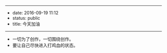 - --
- date: 2016-09-19 11:12
- status: public
- title: 今天加油
- --
- 一切为了创作，一切围绕创作。
- 要让自己尽快进入打鸡血的状态。
